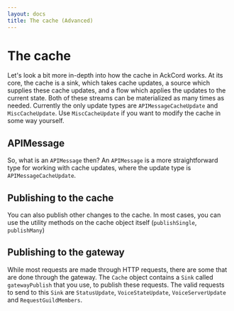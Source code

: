 ```yaml
---
layout: docs
title: The cache (Advanced)
---
```


# The cache

Let's look a bit more in-depth into how the cache in AckCord works. At its core, 
the cache is a sink, which takes cache updates, a source which supplies these 
cache updates, and a flow which applies the updates to the current state. 
Both of these streams can be materialized as many times as needed. 
Currently the only update types are `APIMessageCacheUpdate` and `MiscCacheUpdate`. 
Use `MiscCacheUpdate` if you want to modify the cache in some way yourself.

## APIMessage
So, what is an `APIMessage` then? An `APIMessage` is a more straightforward 
type for working with cache updates, where the update type 
is `APIMessageCacheUpdate`.

## Publishing to the cache
You can also publish other changes to the cache. In most cases, you can use the 
utility methods on the cache object itself (`publishSingle`, `publishMany`)

## Publishing to the gateway
While most requests are made through HTTP requests, there are some that are done 
through the gateway. The `Cache` object contains a `Sink` called `gatewayPublish` 
that you use, to publish these requests. The valid requests to send to this `Sink` 
are `StatusUpdate`, `VoiceStateUpdate`, `VoiceServerUpdate` and `RequestGuildMembers`.